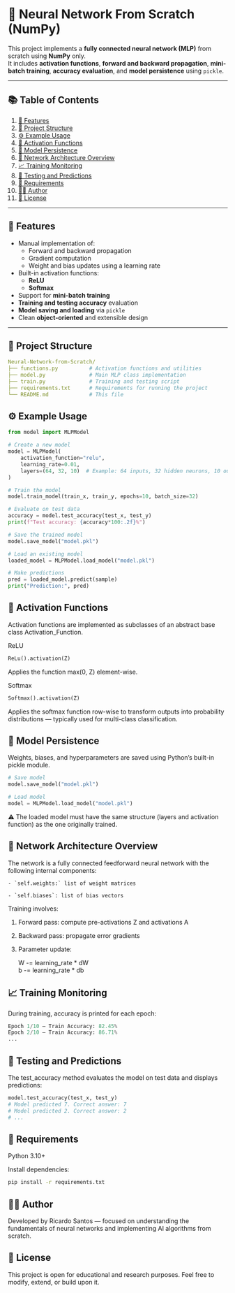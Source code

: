 # 🧠 Neural Network From Scratch (NumPy)

This project implements a **fully connected neural network (MLP)** from scratch using **NumPy** only.  
It includes **activation functions**, **forward and backward propagation**, **mini-batch training**, **accuracy evaluation**, and **model persistence** using `pickle`.

---

## 📚 Table of Contents

1. [🚀 Features](#-features)  
2. [🧩 Project Structure](#-project-structure)  
3. [⚙️ Example Usage](#️-example-usage)  
4. [🧮 Activation Functions](#-activation-functions)  
5. [💾 Model Persistence](#-model-persistence)  
6. [🧠 Network Architecture Overview](#-network-architecture-overview)  
7. [📈 Training Monitoring](#-training-monitoring)  
8. [🧪 Testing and Predictions](#-testing-and-predictions)  
9. [🧰 Requirements](#-requirements)  
10. [👨‍💻 Author](#-author)  
11. [📜 License](#-license)

---

## 🚀 Features

- Manual implementation of:
  - Forward and backward propagation  
  - Gradient computation  
  - Weight and bias updates using a learning rate  
- Built-in activation functions:
  - **ReLU**
  - **Softmax**
- Support for **mini-batch training**
- **Training and testing accuracy** evaluation
- **Model saving and loading** via `pickle`
- Clean **object-oriented** and extensible design

---

## 🧩 Project Structure

```yaml
Neural-Network-from-Scratch/
├── functions.py          # Activation functions and utilities
├── model.py              # Main MLP class implementation
├── train.py              # Training and testing script
├── requirements.txt      # Requirements for running the project
└── README.md             # This file
```

## ⚙️ Example Usage 
```python
from model import MLPModel

# Create a new model
model = MLPModel(
    activation_function="relu",
    learning_rate=0.01,
    layers=(64, 32, 10)  # Example: 64 inputs, 32 hidden neurons, 10 outputs
)

# Train the model
model.train_model(train_x, train_y, epochs=10, batch_size=32)

# Evaluate on test data
accuracy = model.test_accuracy(test_x, test_y)
print(f"Test accuracy: {accuracy*100:.2f}%")

# Save the trained model
model.save_model("model.pkl")

# Load an existing model
loaded_model = MLPModel.load_model("model.pkl")

# Make predictions
pred = loaded_model.predict(sample)
print("Prediction:", pred)
```

## 🧮 Activation Functions

Activation functions are implemented as subclasses of an abstract base class Activation_Function.

ReLU
```python
ReLu().activation(Z)
```

Applies the function max(0, Z) element-wise.

Softmax
```python
Softmax().activation(Z)
```

Applies the softmax function row-wise to transform outputs into probability distributions — typically used for multi-class classification.

## 💾 Model Persistence

Weights, biases, and hyperparameters are saved using Python’s built-in pickle module.

```python
# Save model
model.save_model("model.pkl")

# Load model
model = MLPModel.load_model("model.pkl")
```

⚠️ The loaded model must have the same structure (layers and activation function) as the one originally trained.

## 🧠 Network Architecture Overview

The network is a fully connected feedforward neural network with the following internal components:

    - `self.weights:` list of weight matrices

    - `self.biases`: list of bias vectors

Training involves:

1. Forward pass: compute pre-activations Z and activations A

2. Backward pass: propagate error gradients

3. Parameter update:

    W -= learning_rate * dW  
    b -= learning_rate * db

## 📈 Training Monitoring

During training, accuracy is printed for each epoch:

```python
Epoch 1/10 — Train Accuracy: 82.45%
Epoch 2/10 — Train Accuracy: 86.71%
...
```

## 🧪 Testing and Predictions

The test_accuracy method evaluates the model on test data and displays predictions:

```python
model.test_accuracy(test_x, test_y)
# Model predicted 7. Correct answer: 7
# Model predicted 2. Correct answer: 2
# ...
```

## 🧰 Requirements

Python 3.10+

Install dependencies:
```bash
pip install -r requirements.txt
```

## 👨‍💻 Author

Developed by Ricardo Santos — focused on understanding the fundamentals of neural networks and implementing AI algorithms from scratch.

## 📜 License

This project is open for educational and research purposes.
Feel free to modify, extend, or build upon it.
